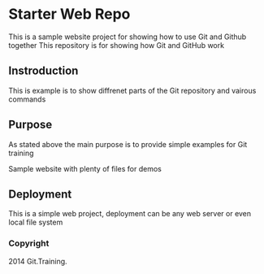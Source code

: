 # Starter Web Repo
This is a sample website project for showing how to use Git and Github together
This repository is for showing how Git and GitHub work

## Instroduction
This is example is to show diffrenet parts of the Git repository and vairous  commands
## Purpose
As stated above the main purpose is to provide simple examples for Git training

Sample website with plenty of files for demos

## Deployment
This is a simple web project, deployment can be any web server or even local file system 

### Copyright
2014 Git.Training.